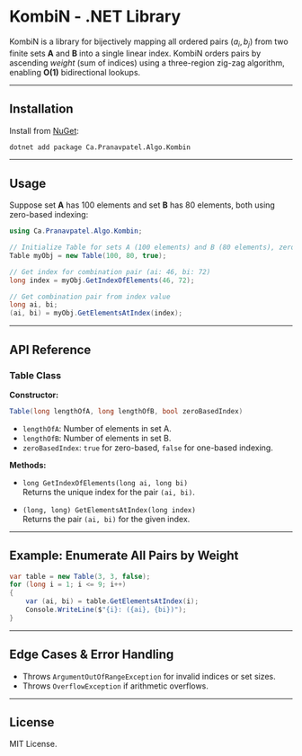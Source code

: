 # KombiN - .NET Library

KombiN is a library for bijectively mapping all ordered pairs $(a_i, b_j)$ from two finite sets **A** and **B** into a single linear index. KombiN orders pairs by ascending *weight* (sum of indices) using a three-region zig-zag algorithm, enabling **O(1)** bidirectional lookups.

---

## Installation

Install from [NuGet](https://www.nuget.org/packages/Ca.Pranavpatel.Algo.Kombin):

```sh
dotnet add package Ca.Pranavpatel.Algo.Kombin
```

---

## Usage

Suppose set **A** has 100 elements and set **B** has 80 elements, both using zero-based indexing:

```csharp
using Ca.Pranavpatel.Algo.Kombin;

// Initialize Table for sets A (100 elements) and B (80 elements), zero-based indexing
Table myObj = new Table(100, 80, true);

// Get index for combination pair (ai: 46, bi: 72)
long index = myObj.GetIndexOfElements(46, 72);

// Get combination pair from index value
long ai, bi;
(ai, bi) = myObj.GetElementsAtIndex(index);
```

---

## API Reference

### Table Class

**Constructor:**
```csharp
Table(long lengthOfA, long lengthOfB, bool zeroBasedIndex)
```
- `lengthOfA`: Number of elements in set A.
- `lengthOfB`: Number of elements in set B.
- `zeroBasedIndex`: `true` for zero-based, `false` for one-based indexing.

**Methods:**
- `long GetIndexOfElements(long ai, long bi)`  
  Returns the unique index for the pair `(ai, bi)`.

- `(long, long) GetElementsAtIndex(long index)`  
  Returns the pair `(ai, bi)` for the given index.

---

## Example: Enumerate All Pairs by Weight

```csharp
var table = new Table(3, 3, false);
for (long i = 1; i <= 9; i++)
{
    var (ai, bi) = table.GetElementsAtIndex(i);
    Console.WriteLine($"{i}: ({ai}, {bi})");
}
```

---

## Edge Cases & Error Handling

- Throws `ArgumentOutOfRangeException` for invalid indices or set sizes.
- Throws `OverflowException` if arithmetic overflows.

---

## License

MIT License.